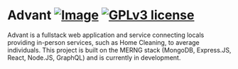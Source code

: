 # Advant [![Image](https://img.shields.io/badge/LinkedIn-0077B5?style=for-the-badge&logo=linkedin&logoColor=white)](https://www.linkedin.com/in/devon-minor-43465a114) [![GPLv3 license](https://img.shields.io/badge/License-GPLv3-blue.svg)](http://perso.crans.org/besson/LICENSE.html)

Advant is a fullstack web application and service connecting locals providing in-person services, such as Home Cleaning, to average individuals. This project is built on the MERNG stack (MongoDB, Express.JS, React, Node.JS, GraphQL) and is currently in development.

